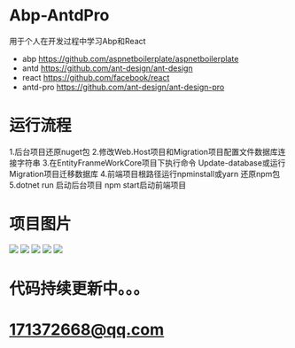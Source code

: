 # Abp-AntdPro
用于个人在开发过程中学习Abp和React
-  abp   <a href="https://github.com/aspnetboilerplate/aspnetboilerplate" target="_blank">https://github.com/aspnetboilerplate/aspnetboilerplate</a>
- antd <a href="https://github.com/ant-design/ant-design" target="_blank">https://github.com/ant-design/ant-design</a>
- react <a href="https://github.com/facebook/react" target="_blank">https://github.com/facebook/react</a>
- antd-pro <a href="https://github.com/ant-design/ant-design-pro" target="_blank">https://github.com/ant-design/ant-design-pro</a>
# 运行流程
1.后台项目还原nuget包
2.修改Web.Host项目和Migration项目配置文件数据库连接字符串
3.在EntityFranmeWorkCore项目下执行命令 Update-database或运行Migration项目迁移数据库
4.前端项目根路径运行npminstall或yarn 还原npm包
5.dotnet run 启动后台项目  npm start启动前端项目
# 项目图片
<img src="https://github.com/xiaoliang1314/Abp-AntdPro/blob/master/TuDou.Antd/src/assets/images/login.jpg?raw=true">
<img src="https://github.com/xiaoliang1314/Abp-AntdPro/blob/master/TuDou.Antd/src/assets/images/auditlog.jpg?raw=true">
<img src="https://github.com/xiaoliang1314/Abp-AntdPro/blob/master/TuDou.Antd/src/assets/images/user.jpg?raw=true">
<img src="https://github.com/xiaoliang1314/Abp-AntdPro/blob/master/TuDou.Antd/src/assets/images/organizationUnit.jpg?raw=true">
<img src="https://github.com/xiaoliang1314/Abp-AntdPro/blob/master/TuDou.Antd/src/assets/images/loginhistory.jpg?raw=true">

<h1>代码持续更新中。。。</h1>
<h1><a href="#">171372668@qq.com</a></h1>
